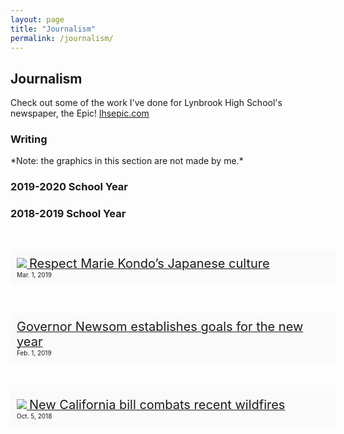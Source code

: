 ```yaml
---
layout: page
title: "Journalism"
permalink: /journalism/
---
```

<style>
	.entry{
		width:500px;
		background-color: #FAFAFA;
		padding: 10px;
	}
	
	.headline{
		font-size: 20px;
	}
	
	.date{
		font-size: 10px;
	|
	
</style>
<h2>Journalism</h2>
Check out some of the work I've done for Lynbrook High School's newspaper, the Epic!
<a href="lhsepic.com">lhsepic.com</a>

<h3>Writing</h3>

<p>*Note: the graphics in this section are not made by me.*</p>

<h3>2019-2020 School Year</h3>

<h3>2018-2019 School Year</h3>

<br />

<p class="entry"><a href="https://lhsepic.com/4723/opinion/4723/"><img src="https://lhsepic.com/wp-content/uploads/2019/03/mariekondo-maybe.jpg">
<span class="headline">Respect Marie Kondo’s Japanese culture</span></a><br />
<span class="date">Mar. 1, 2019</span></p>

<br />

<p class="entry"><a href="https://lhsepic.com/4512/news/governor-newsom-establishes-goals-for-the-new-year/"><span class="headline">
Governor Newsom establishes goals for the new year</span></a><br />
<span class="date">Feb. 1, 2019</span></p>

<br />

<p class="entry"><a href="https://lhsepic.com/3650/news/1_nw_firebillkaylinl/"><img src="https://lhsepic.com/wp-content/uploads/2018/10/firebill-houses.gif">
<span class="headline">New California bill combats recent wildfires</span></a><br />
<span class="date">Oct. 5, 2018</span></p>